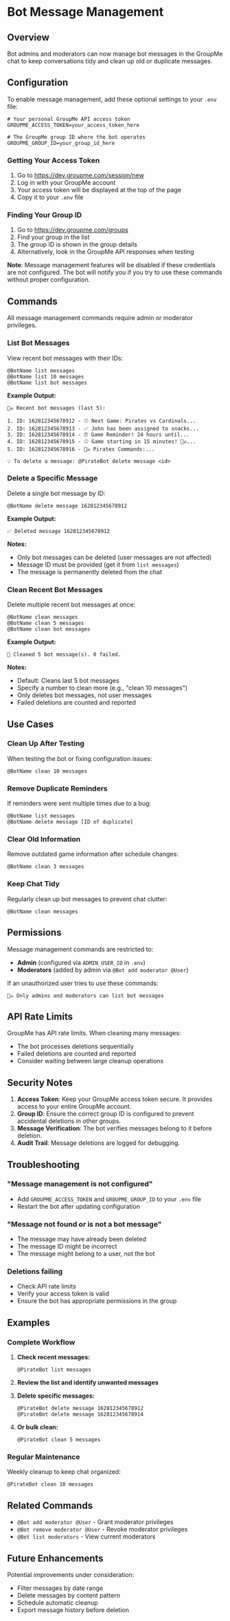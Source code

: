 # Bot Message Management

## Overview
Bot admins and moderators can now manage bot messages in the GroupMe chat to keep conversations tidy and clean up old or duplicate messages.

## Configuration

To enable message management, add these optional settings to your `.env` file:

```env
# Your personal GroupMe API access token
GROUPME_ACCESS_TOKEN=your_access_token_here

# The GroupMe group ID where the bot operates
GROUPME_GROUP_ID=your_group_id_here
```

### Getting Your Access Token

1. Go to https://dev.groupme.com/session/new
2. Log in with your GroupMe account
3. Your access token will be displayed at the top of the page
4. Copy it to your `.env` file

### Finding Your Group ID

1. Go to https://dev.groupme.com/groups
2. Find your group in the list
3. The group ID is shown in the group details
4. Alternatively, look in the GroupMe API responses when testing

**Note**: Message management features will be disabled if these credentials are not configured. The bot will notify you if you try to use these commands without proper configuration.

## Commands

All message management commands require admin or moderator privileges.

### List Bot Messages

View recent bot messages with their IDs:

```
@BotName list messages
@BotName list 10 messages
@BotName list bot messages
```

**Example Output:**
```
🏴‍☠️ Recent bot messages (last 5):

1. ID: 162812345678912 - ⚾ Next Game: Pirates vs Cardinals...
2. ID: 162812345678913 - ✅ John has been assigned to snacks...
3. ID: 162812345678914 - ⏰ Game Reminder! 24 hours until...
4. ID: 162812345678915 - ⚾ Game starting in 15 minutes! 🏴‍☠️...
5. ID: 162812345678916 - 🏴‍☠️ Pirates Commands:...

💡 To delete a message: @PirateBot delete message <id>
```

### Delete a Specific Message

Delete a single bot message by ID:

```
@BotName delete message 162812345678912
```

**Example Output:**
```
✅ Deleted message 162812345678912
```

**Notes:**
- Only bot messages can be deleted (user messages are not affected)
- Message ID must be provided (get it from `list messages`)
- The message is permanently deleted from the chat

### Clean Recent Bot Messages

Delete multiple recent bot messages at once:

```
@BotName clean messages
@BotName clean 5 messages
@BotName clean bot messages
```

**Example Output:**
```
🧹 Cleaned 5 bot message(s). 0 failed.
```

**Notes:**
- Default: Cleans last 5 bot messages
- Specify a number to clean more (e.g., "clean 10 messages")
- Only deletes bot messages, not user messages
- Failed deletions are counted and reported

## Use Cases

### Clean Up After Testing
When testing the bot or fixing configuration issues:
```
@BotName clean 10 messages
```

### Remove Duplicate Reminders
If reminders were sent multiple times due to a bug:
```
@BotName list messages
@BotName delete message [ID of duplicate]
```

### Clear Old Information
Remove outdated game information after schedule changes:
```
@BotName clean 3 messages
```

### Keep Chat Tidy
Regularly clean up bot messages to prevent chat clutter:
```
@BotName clean messages
```

## Permissions

Message management commands are restricted to:
- **Admin** (configured via `ADMIN_USER_ID` in `.env`)
- **Moderators** (added by admin via `@Bot add moderator @User`)

If an unauthorized user tries to use these commands:
```
🏴‍☠️ Only admins and moderators can list bot messages
```

## API Rate Limits

GroupMe has API rate limits. When cleaning many messages:
- The bot processes deletions sequentially
- Failed deletions are counted and reported
- Consider waiting between large cleanup operations

## Security Notes

1. **Access Token**: Keep your GroupMe access token secure. It provides access to your entire GroupMe account.
2. **Group ID**: Ensure the correct group ID is configured to prevent accidental deletions in other groups.
3. **Message Verification**: The bot verifies messages belong to it before deletion.
4. **Audit Trail**: Message deletions are logged for debugging.

## Troubleshooting

### "Message management is not configured"
- Add `GROUPME_ACCESS_TOKEN` and `GROUPME_GROUP_ID` to your `.env` file
- Restart the bot after updating configuration

### "Message not found or is not a bot message"
- The message may have already been deleted
- The message ID might be incorrect
- The message might belong to a user, not the bot

### Deletions failing
- Check API rate limits
- Verify your access token is valid
- Ensure the bot has appropriate permissions in the group

## Examples

### Complete Workflow

1. **Check recent messages:**
   ```
   @PirateBot list messages
   ```

2. **Review the list and identify unwanted messages**

3. **Delete specific messages:**
   ```
   @PirateBot delete message 162812345678912
   @PirateBot delete message 162812345678914
   ```

4. **Or bulk clean:**
   ```
   @PirateBot clean 5 messages
   ```

### Regular Maintenance

Weekly cleanup to keep chat organized:
```
@PirateBot clean 10 messages
```

## Related Commands

- `@Bot add moderator @User` - Grant moderator privileges
- `@Bot remove moderator @User` - Revoke moderator privileges  
- `@Bot list moderators` - View current moderators

## Future Enhancements

Potential improvements under consideration:
- Filter messages by date range
- Delete messages by content pattern
- Schedule automatic cleanup
- Export message history before deletion
